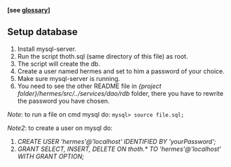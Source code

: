 __[see [glossary](https://github.com/omismone/strapizzami/wiki/Glossario)]__  

## Setup database

1. Install mysql-server.
1. Run the script thoth.sql (same directory of this file) as root.
1. The script will create the db.
1. Create a user named hermes and set to him a password of your choice.
1. Make sure mysql-server is running.
1. You need to see the other README file in _{project folder}/hermes/src/../services/dao/rdb_ folder, there you have to rewrite the password you have chosen.

_Note_: to run a file on cmd mysql do:  `mysql> source file.sql;`  

_Note2_: to create a user on mysql do:
 
1. _CREATE USER 'hermes'@'localhost' IDENTIFIED BY 'yourPassword';_  
1. _GRANT SELECT, INSERT, DELETE ON thoth.* TO 'hermes'@'localhost' WITH GRANT OPTION;_
